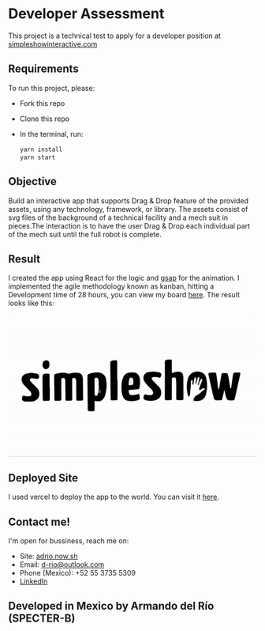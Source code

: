 # Developer Assessment

This project is a technical test to apply for a developer position at [simpleshowinteractive.com](https://simpleshowinteractive.com/)

## Requirements

To run this project, please:

- Fork this repo
- Clone this repo
- In the terminal, run:

  ```
  yarn install
  yarn start
  ```

## Objective

Build an interactive app that supports Drag & Drop feature of the provided assets, using any technology, framework, or library. The assets consist of svg files of the background of a technical facility and a mech suit in pieces.The interaction is to have the user Drag & Drop each individual part of the mech suit until the full robot is complete.

## Result

I created the app using React for the logic and [gsap](https://greensock.com/gsap/) for the animation. I implemented the agile methodology known as kanban, hitting a Development time of 28 hours, you can view my board [here](https://trello.com/b/d3WIADe8/simpleshow-dev-test). The result looks like this:

<div style="display: flex; justify-content: center">
  <img src="./public/result.gif" width="600px" />
</div>

## Deployed Site

I used vercel to deploy the app to the world. You can visit it [here](https://simpleshow-dev-test.vercel.app).

## Contact me!

I'm open for bussiness, reach me on:

- Site: [adrio.now.sh](https://adrio.now.sh/)
- Email: [d-rio@outlook.com](https://d-rio@outlook.com/)
- Phone (Mexico): +52 55 3735 5309
- [LinkedIn](https://www.linkedin.com/in/adrio1992/)

## Developed in Mexico by Armando del Río (SPECTER-B)
